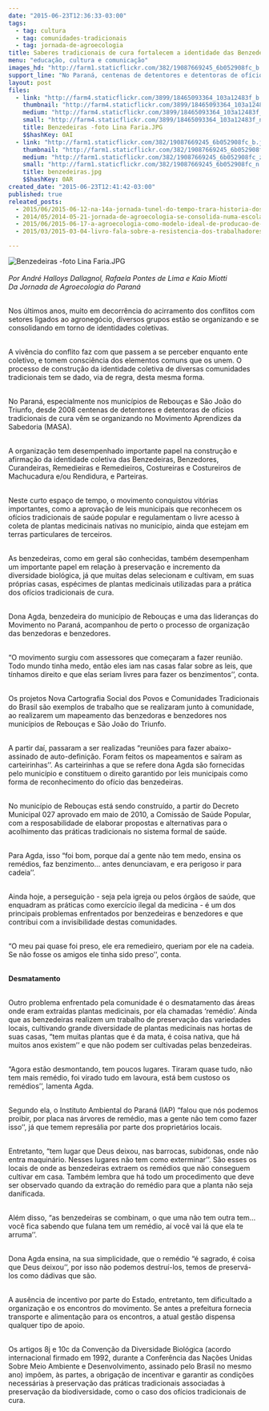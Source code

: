 ```yaml
---
date: "2015-06-23T12:36:33-03:00"
tags:
  - tag: cultura
  - tag: comunidades-tradicionais
  - tag: jornada-de-agroecologia
title: Saberes tradicionais de cura fortalecem a identidade das Benzedeiras
menu: "educação, cultura e comunicação"
images_hd: "http://farm1.staticflickr.com/382/19087669245_6b052908fc_b.jpg"
support_line: "No Paraná, centenas de detentores e detentoras de ofícios tradicionais de cura vêm se organizando no Movimento Aprendizes da Sabedoria (MASA)."
layout: post
files:
  - link: "http://farm4.staticflickr.com/3899/18465093364_103a12483f_b.jpg"
    thumbnail: "http://farm4.staticflickr.com/3899/18465093364_103a12483f_t.jpg"
    medium: "http://farm4.staticflickr.com/3899/18465093364_103a12483f_z.jpg"
    small: "http://farm4.staticflickr.com/3899/18465093364_103a12483f_n.jpg"
    title: Benzedeiras -foto Lina Faria.JPG
    $$hashKey: 0AI
  - link: "http://farm1.staticflickr.com/382/19087669245_6b052908fc_b.jpg"
    thumbnail: "http://farm1.staticflickr.com/382/19087669245_6b052908fc_t.jpg"
    medium: "http://farm1.staticflickr.com/382/19087669245_6b052908fc_z.jpg"
    small: "http://farm1.staticflickr.com/382/19087669245_6b052908fc_n.jpg"
    title: benzedeiras.jpg
    $$hashKey: 0AR
created_date: "2015-06-23T12:41:42-03:00"
published: true
releated_posts:
  - 2015/06/2015-06-12-na-14a-jornada-tunel-do-tempo-trara-historia-dos-100-anos-da-guerra-do-contestado.md
  - 2014/05/2014-05-21-jornada-de-agroecologia-se-consolida-numa-escola-popular-e-camponesa.md-e
  - 2015/06/2015-06-17-a-agroecologia-como-modelo-ideal-de-producao-de-alimentos.md
  - 2015/03/2015-03-04-livro-fala-sobre-a-resistencia-dos-trabalhadores-na-cidade-e-no-campo.md

---
```

<p><img alt="Benzedeiras -foto Lina Faria.JPG" src="http://farm4.staticflickr.com/3899/18465093364_103a12483f_b.jpg" /><br />
<br />
<em>Por Andr&eacute; Halloys Dallagnol, Rafaela Pontes de Lima e Kaio Miotti<br />
Da Jornada de Agroecologia do Paran&aacute;</em></p>

<p><br />
Nos &uacute;ltimos anos, muito em decorr&ecirc;ncia do acirramento dos conflitos com setores ligados ao agroneg&oacute;cio, diversos grupos est&atilde;o se organizando e se consolidando em torno de identidades coletivas.</p>

<p><br />
A viv&ecirc;ncia do conflito faz com que passem a se perceber enquanto ente coletivo, e tomem consci&ecirc;ncia dos elementos comuns que os unem. O processo de constru&ccedil;&atilde;o da identidade coletiva de diversas comunidades tradicionais tem se dado, via de regra, desta mesma forma.</p>

<p><br />
No Paran&aacute;, especialmente nos munic&iacute;pios de Rebou&ccedil;as e S&atilde;o Jo&atilde;o do Triunfo, desde 2008 centenas de detentores e detentoras de of&iacute;cios tradicionais de cura v&ecirc;m se organizando no Movimento Aprendizes da Sabedoria (MASA).</p>

<p><br />
A organiza&ccedil;&atilde;o tem desempenhado importante papel na constru&ccedil;&atilde;o e afirma&ccedil;&atilde;o da identidade coletiva das Benzedeiras, Benzedores, Curandeiras, Remedieiras e Remedieiros, Costureiras e Costureiros de Machucadura e/ou Rendidura, e Parteiras.</p>

<p><br />
Neste curto espa&ccedil;o de tempo, o movimento conquistou vit&oacute;rias importantes, como a aprova&ccedil;&atilde;o de leis municipais que reconhecem os of&iacute;cios tradicionais de sa&uacute;de popular e regulamentam o livre acesso &agrave; coleta de plantas medicinais nativas no munic&iacute;pio, ainda que estejam em terras particulares de terceiros.</p>

<p><br />
As benzedeiras, como em geral s&atilde;o conhecidas, tamb&eacute;m desempenham um importante papel em rela&ccedil;&atilde;o &agrave; preserva&ccedil;&atilde;o e incremento da diversidade biol&oacute;gica, j&aacute; que muitas delas selecionam e cultivam, em suas pr&oacute;prias casas, esp&eacute;cimes de plantas medicinais utilizadas para a pr&aacute;tica dos of&iacute;cios tradicionais de cura.</p>

<p><br />
Dona Agda, benzedeira do munic&iacute;pio de Rebou&ccedil;as e uma das lideran&ccedil;as do Movimento no Paran&aacute;, acompanhou de perto o processo de organiza&ccedil;&atilde;o das benzedoras e benzedores.</p>

<p><br />
&ldquo;O movimento surgiu com assessores que come&ccedil;aram a fazer reuni&atilde;o. Todo mundo tinha medo, ent&atilde;o eles iam nas casas falar sobre as leis, que t&iacute;nhamos direito e que elas seriam livres para fazer os benzimentos&rsquo;&rsquo;, conta.</p>

<p><br />
Os projetos Nova Cartografia Social dos Povos e Comunidades Tradicionais do Brasil s&atilde;o exemplos de trabalho que se realizaram junto &agrave; comunidade, ao realizarem um mapeamento das benzedoras e benzedores nos munic&iacute;pios de Rebou&ccedil;as e S&atilde;o Jo&atilde;o do Triunfo.</p>

<p><br />
A partir da&iacute;, passaram a ser realizadas &ldquo;reuni&otilde;es para fazer abaixo-assinado de auto-defini&ccedil;&atilde;o. Foram feitos os mapeamentos e sa&iacute;ram as carteirinhas&rsquo;&rsquo;. As carteirinhas a que se refere dona Agda s&atilde;o fornecidas pelo munic&iacute;pio e constituem o direito garantido por leis municipais como forma de reconhecimento do of&iacute;cio das benzedeiras.</p>

<p><br />
No munic&iacute;pio de Rebou&ccedil;as est&aacute; sendo constru&iacute;do, a partir do Decreto Municipal 027 aprovado em maio de 2010, a Comiss&atilde;o de Sa&uacute;de Popular, com a resposabilidade de elaborar propostas e alternativas para o acolhimento das pr&aacute;ticas tradicionais no sistema formal de sa&uacute;de.</p>

<p><br />
Para Agda, isso &ldquo;foi bom, porque da&iacute; a gente n&atilde;o tem medo, ensina os rem&eacute;dios, faz benzimento&hellip; antes denunciavam, e era perigoso ir para cadeia&rsquo;&rsquo;.</p>

<p><br />
Ainda hoje, a persegui&ccedil;&atilde;o - seja pela igreja ou pelos &oacute;rg&atilde;os de sa&uacute;de, que enquadram as pr&aacute;ticas como exerc&iacute;cio ilegal da medicina - &eacute; um dos principais problemas enfrentados por benzedeiras e benzedores e que contribui com a invisibilidade destas comunidades.</p>

<p><br />
&ldquo;O meu pai quase foi preso, ele era remedieiro, queriam por ele na cadeia. Se n&atilde;o fosse os amigos ele tinha sido preso&rsquo;&rsquo;, conta.</p>

<p><br />
<strong>Desmatamento</strong></p>

<p><br />
Outro problema enfrentado pela comunidade &eacute; o desmatamento das &aacute;reas onde eram extra&iacute;das plantas medicinais, por ela chamadas &lsquo;rem&eacute;dio&rsquo;. Ainda que as benzedeiras realizem um trabalho de preserva&ccedil;&atilde;o das variedades locais, cultivando grande diversidade de plantas medicinais nas hortas de suas casas, &ldquo;tem muitas plantas que &eacute; da mata, &eacute; coisa nativa, que h&aacute; muitos anos existem&rsquo;&rsquo; e que n&atilde;o podem ser cultivadas pelas benzedeiras.</p>

<p><br />
&ldquo;Agora est&atilde;o desmontando, tem poucos lugares. Tiraram quase tudo, n&atilde;o tem mais rem&eacute;dio, foi virado tudo em lavoura, est&aacute; bem custoso os rem&eacute;dios&rsquo;&rsquo;, lamenta Agda.</p>

<p><br />
Segundo ela, o Instituto Ambiental do Paran&aacute; (IAP) &ldquo;falou que n&oacute;s podemos proibir, por placa nas &aacute;rvores de rem&eacute;dio, mas a gente n&atilde;o tem como fazer isso&rsquo;&rsquo;, j&aacute; que temem repres&aacute;lia por parte dos propriet&aacute;rios locais.</p>

<p><br />
Entretanto, &ldquo;tem lugar que Deus deixou, nas barrocas, subidonas, onde n&atilde;o entra maquin&aacute;rio. Nesses lugares n&atilde;o tem como exterminar&rsquo;&rsquo;. S&atilde;o esses os locais de onde as benzedeiras extraem os rem&eacute;dios que n&atilde;o conseguem cultivar em casa. Tamb&eacute;m lembra que h&aacute; todo um procedimento que deve ser observado quando da extra&ccedil;&atilde;o do rem&eacute;dio para que a planta n&atilde;o seja danificada.</p>

<p><br />
Al&eacute;m disso, &ldquo;as benzedeiras se combinam, o que uma n&atilde;o tem outra tem&hellip; voc&ecirc; fica sabendo que fulana tem um rem&eacute;dio, a&iacute; voc&ecirc; vai l&aacute; que ela te arruma&rsquo;&rsquo;.</p>

<p><br />
Dona Agda ensina, na sua simplicidade, que o rem&eacute;dio &ldquo;&eacute; sagrado, &eacute; coisa que Deus deixou&rsquo;&rsquo;, por isso n&atilde;o podemos destru&iacute;-los, temos de preserv&aacute;-los como d&aacute;divas que s&atilde;o.</p>

<p><br />
A aus&ecirc;ncia de incentivo por parte do Estado, entretanto, tem dificultado a organiza&ccedil;&atilde;o e os encontros do movimento. Se antes a prefeitura fornecia transporte e alimenta&ccedil;&atilde;o para os encontros, a atual gest&atilde;o dispensa qualquer tipo de apoio.</p>

<p><br />
Os artigos 8j e 10c da Conven&ccedil;&atilde;o da Diversidade Biol&oacute;gica (acordo internacional firmado em 1992, durante a Confer&ecirc;ncia das Na&ccedil;&otilde;es Unidas Sobre Meio Ambiente e Desenvolvimento, assinado pelo Brasil no mesmo ano) imp&otilde;em, &agrave;s partes, a obriga&ccedil;&atilde;o de incentivar e garantir as condi&ccedil;&otilde;es necess&aacute;rias &agrave; preserva&ccedil;&atilde;o das pr&aacute;ticas tradicionais associadas &agrave; preserva&ccedil;&atilde;o da biodiversidade, como o caso dos of&iacute;cios tradicionais de cura.</p>
